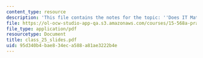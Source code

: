 ```yaml
---
content_type: resource
description: 'This file contains the notes for the topic: ''Does IT Matter'''
file: https://ol-ocw-studio-app-qa.s3.amazonaws.com/courses/15-568a-practical-information-technology-management-spring-2005/95d340b4bae834eca588a81ae3222b4e_class_25_slides.pdf
file_type: application/pdf
resourcetype: Document
title: class_25_slides.pdf
uid: 95d340b4-bae8-34ec-a588-a81ae3222b4e
---
```

